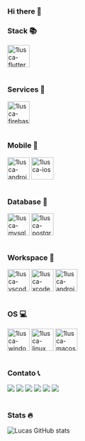 ### Hi there 👋




### Stack 📚
<div style="display: inline_block">
  <img align="center" alt="1lusca-flutter" height="50" width="50" src="https://cdn.jsdelivr.net/gh/devicons/devicon/icons/flutter/flutter-original.svg">
   <br>
   <br>
</div>
  
  
  ### Services 📱
  <div style="display: inline_block">
    <img align="center" alt="1lusca-firebase" height="50" width="50" src="https://cdn.jsdelivr.net/gh/devicons/devicon/icons/firebase/firebase-plain.svg">
    <br>
    <br>
  </div>
  
  
  ### Mobile 📱
  <div style="display: inline_block">
    <img align="center" alt="1lusca-android" height="50" width="50" src="https://cdn.jsdelivr.net/gh/devicons/devicon/icons/android/android-plain.svg">
    <img align="center" alt="1lusca-ios" height="50" width="50" src="https://cdn.jsdelivr.net/gh/devicons/devicon/icons/apple/apple-original.svg">
    <br>
    <br>
  </div>
  
  ### Database 📁
  <div style="display: inline_block">
    <img align="center" alt="1lusca-mysql" height="50" width="50" src="https://cdn.jsdelivr.net/gh/devicons/devicon/icons/mysql/mysql-original.svg">
    <img align="center" alt="1lusca-postgres" height="50" width="50" src="https://cdn.jsdelivr.net/gh/devicons/devicon/icons/postgresql/postgresql-original.svg">
    <br>
    <br>
  </div>
  
  ### Workspace 🔨
  <div style="display: inline_block">
    <img align="center" alt="1lusca-vscode" height="50" width="50" src="https://cdn.jsdelivr.net/gh/devicons/devicon/icons/vscode/vscode-original.svg">
    <img align="center" alt="1lusca-xcode" height="50" width="50" src="https://cdn.jsdelivr.net/gh/devicons/devicon/icons/xcode/xcode-original.svg">
    <img align="center" alt="1lusca-androidstudio" height="50" width="50" src="https://cdn.jsdelivr.net/gh/devicons/devicon/icons/androidstudio/androidstudio-original.svg">
    <br>
    <br>
  </div>
  
   ### OS 💻
  <div style="display: inline_block">
    <img align="center" alt="1lusca-windows" height="50" width="50" src="https://cdn.jsdelivr.net/gh/devicons/devicon/icons/windows8/windows8-original.svg">
    <img align="center" alt="1lusca-linux" height="50" width="50" src="https://cdn.jsdelivr.net/gh/devicons/devicon/icons/linux/linux-original.svg">
    <img align="center" alt="1lusca-macos" height="50" width="50" src="https://cdn.jsdelivr.net/gh/devicons/devicon/icons/apple/apple-original.svg">
    <br>
    <br>
  </div>
  
  
 ### Contato 📞
<div> 
  <a href="https://github.com/1lusca" target="_blank"><img src="https://img.shields.io/badge/GitHub-100000?style=for-the-badge&logo=github&logoColor=white" target="_blank"></a> 
  <a href="https://www.linkedin.com/in/lucasschneider10/" target="_blank"><img src="https://img.shields.io/badge/-LinkedIn-%230077B5?style=for-the-badge&logo=linkedin&logoColor=white" target="_blank"></a> 
 <a href="https://discord.com/channels/651596653974913035" target="_blank"><img src="https://img.shields.io/badge/Discord-7289DA?style=for-the-badge&logo=discord&logoColor=white" target="_blank"></a> 
  <a href = "mailto:schneider.lusca@gmail.com"><img src="https://img.shields.io/badge/Gmail-D14836?style=for-the-badge&logo=gmail&logoColor=white" target="_blank"></a>
  <a href = "mailto:schneider.lucas@outlook.com"><img src="https://img.shields.io/badge/Microsoft_Outlook-0078D4?style=for-the-badge&logo=microsoft-outlook&logoColor=white" target="_blank"></a>
  <a href = "https://wa.me/5551983016557"><img src="https://img.shields.io/badge/WhatsApp-25D366?style=for-the-badge&logo=whatsapp&logoColor=white" target="_blank"></a>
   <br>
  <br>
</div>

### Stats 🔥
![Lucas GitHub stats](https://github-readme-stats.vercel.app/api?username=1lusca&show_icons=true&theme=yeblu)
